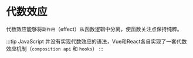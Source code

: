 # 代数效应

代数效应能够将`副作用`（effect）从函数逻辑中分离，使函数关注点保持纯粹。

:::tip
JavaScript 并没有实现代数效应的语法，Vue和React各自实现了一套代数效应机制（`composition api` 和 `hooks`）
:::
